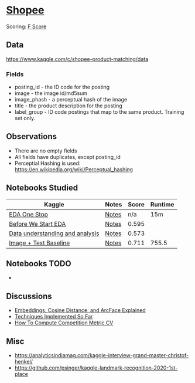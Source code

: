 # [Shopee](https://www.kaggle.com/c/shopee-product-matching)


Scoring: [F Score](https://en.wikipedia.org/wiki/F-score)

## Data

https://www.kaggle.com/c/shopee-product-matching/data

### Fields

- posting_id - the ID code for the posting
- image - the image id/md5sum
- image_phash - a perceptual hash of the image
- title - the product description for the posting
- label_group - ID code postings that map to the same product. Training set only.

## Observations

- There are no empty fields
- All fields have duplicates, except posting_id
- Perceptial Hashing is used: https://en.wikipedia.org/wiki/Perceptual_hashing

## Notebooks Studied

| Kaggle | Notes | Score | Runtime |
| ---    | ---   | ---   | --- |
| [EDA One Stop](https://www.kaggle.com/ishandutta/v5-shopee-indepth-eda-one-stop-for-all-your-needs) | [Notes](nb_OneStop.md) |n/a|15m|
|[Before We Start EDA](https://www.kaggle.com/maksymshkliarevskyi/shopee-before-we-start-eda-phash-baseline) | [Notes](nb_BeforeWeStart.md) | 0.595| |
|[Data understanding and analysis](https://www.kaggle.com/isaienkov/shopee-data-understanding-and-analysis) | [Notes](nb_Isaienkov.md)|0.573||
|[Image + Text Baseline](https://www.kaggle.com/finlay/unsupervised-image-text-baseline-in-20min) | [Notes](nb_MaXXX.md)|0.711|755.5|

## Notebooks TODO

- 

## Discussions

- [Embeddings, Cosine Distance, and ArcFace Explained](https://www.kaggle.com/c/shopee-product-matching/discussion/226279)
- [Techniques Implemented So Far](https://www.kaggle.com/c/shopee-product-matching/discussion/228537)
- [How To Compute Competition Metric CV](https://www.kaggle.com/c/shopee-product-matching/discussion/225093)

## Misc

- https://analyticsindiamag.com/kaggle-interview-grand-master-christof-henkel/
- https://github.com/psinger/kaggle-landmark-recognition-2020-1st-place
